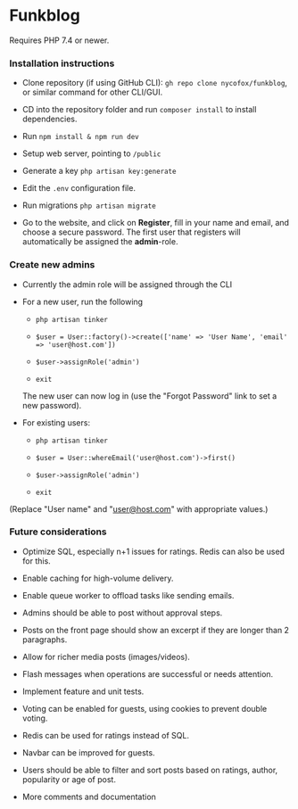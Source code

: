 # Funkblog

Requires PHP 7.4 or newer. 

### Installation instructions

* Clone repository (if using GitHub CLI): `gh repo clone nycofox/funkblog`, or similar command for other CLI/GUI.
  
* CD into the repository folder and run `composer install` to install dependencies.

* Run `npm install & npm run dev`

* Setup web server, pointing to `/public`

* Generate a key `php artisan key:generate`

* Edit the `.env` configuration file.

* Run migrations `php artisan migrate`

* Go to the website, and click on **Register**, fill in your name and email, and choose a secure password.
  The first user that registers will automatically be assigned the **admin**-role.
  
### Create new admins

* Currently the admin role will be assigned through the CLI

* For a new user, run the following

  * `php artisan tinker`
    
  * `$user = User::factory()->create(['name' => 'User Name', 'email' => 'user@host.com'])`
    
  * `$user->assignRole('admin')`
    
  * `exit`
    
  The new user can now log in (use the "Forgot Password" link to set a new password).

* For existing users:

  * `php artisan tinker`
    
  * `$user = User::whereEmail('user@host.com')->first()`

  * `$user->assignRole('admin')`

  * `exit`

(Replace "User name" and "user@host.com" with appropriate values.)

### Future considerations

* Optimize SQL, especially n+1 issues for ratings. Redis can also be used for this.

* Enable caching for high-volume delivery.

* Enable queue worker to offload tasks like sending emails.

* Admins should be able to post without approval steps.

* Posts on the front page should show an excerpt if they are longer than 2 paragraphs.

* Allow for richer media posts (images/videos).

* Flash messages when operations are successful or needs attention.

* Implement feature and unit tests.

* Voting can be enabled for guests, using cookies to prevent double voting.

* Redis can be used for ratings instead of SQL.

* Navbar can be improved for guests.

* Users should be able to filter and sort posts based on ratings, author, popularity or age of post.

* More comments and documentation
